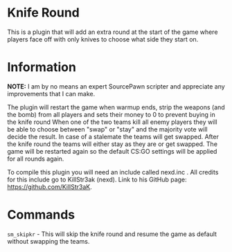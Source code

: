 # Knife Round
This is a plugin that will add an extra round at the start of the game where players face off with only knives to choose what side they start on.

# Information
**NOTE:** I am by no means an expert SourcePawn scripter and appreciate any improvements that I can make.

The plugin will restart the game when warmup ends, strip the weapons (and the bomb) from all players and sets their money to 0 to prevent buying in the knife round
When one of the two teams kill all enemy players they will be able to choose between "swap" or "stay" and the majority vote will decide the result. In case of a stalemate the teams will get swapped. After the knife round the teams will either stay as they are or get swapped. The game will be restarted again so the default CS:GO settings will be applied for all rounds again.

To compile this plugin you will need an include called nexd.inc . All credits for this include go to KillStr3ak (nexd). Link to his GitHub page: https://github.com/KillStr3aK.

# Commands
`sm_skipkr` - This will skip the knife round and resume the game as default without swapping the teams.
